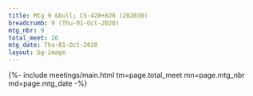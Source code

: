 ```yaml
---
title: Mtg 9 &bull; CS-428+828 (202030)
breadcrumb: 9 (Thu-01-Oct-2020)
mtg_nbr: 9
total_meet: 26
mtg_date: Thu-01-Oct-2020
layout: bg-image
---
```


{%- include meetings/main.html
    tm=page.total_meet
    mn=page.mtg_nbr
    md=page.mtg_date
-%}
